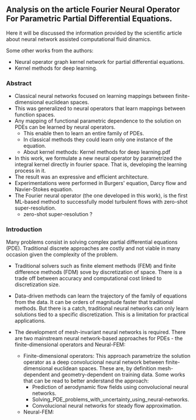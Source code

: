 ## Analysis on the article **Fourier Neural Operator For Parametric Partial Differential Equations**.
Here it will be discussed the information provided by the scientific article about neural network assisted computational fluid dinamics.

Some other works from the authors:
- Neural operator graph kernel network for partial differential equations.
- Kernel methods for deep learning.

### Abstract
- Classical neural networks focused on learning mappings between finite-dimensional euclidean spaces.
- This was generalized to neural operators that learn mappings between function spaces.
- Any mapping of functional parametric dependence to the solution on PDEs can be learned by neural operators.
    - This enable then to learn an entire family of PDEs.
    - In classical methods they could learn only one instance of the equation.
	- About kernel methods: Kernel methods for deep learning.pdf
- In this work, we formulate a new neural operator by parametrized the integral kernel directly in fourier space. That is, developing the learning process in it.
- The result was an expressive and efficient architecture.
- Experimentations were performed in Burgers' equation, Darcy flow and Navier-Stokes equation.
- The Fourier neural operator (the one developed in this work), is the first ML-based method to successfully model turbulent flows with zero-shot super-resolution.
    - zero-shot super-resolution ?

### Introduction
Many problems consist in solving complex partial differential equations (PDE). Traditional discrete approaches are costly and not viable in many occasion given the complexity of the problem.

- Traditional solvers such as finite element methods (FEM) and finite difference methods (FDM) sove by discretization of space. There is a trade off between accuracy and computational cost linked to discretization size.

- Data-driven methods can learn the trajectory of the family of equations from the data. It can be orders of magnitude faster that traditional methods. But there is a catch, traditional neural networks can only learn solutions tied to a specific discretization. This is a limitation for practical applications.

- The development of mesh-invariant neural networks is required. There are two mainstream neural network-based approaches for PDEs - the finite-dimensional operators and Neural-FEM:
	- Finite-dimensional operators: This approach parametrize the solution operator as a deep convolucional neural network between finite-dimensional euclidean spaces. These are, by definition mesh-dependent and geometry-dependent on training data. Some works that can be read to better anderstand the approach:
		- Prediction of aerodynamic flow fields using convolucional neural networks.
		- Solving_PDE_problems_with_uncertainty_using_neural-networks.
		- Convolucional neural networks for steady flow approximation.
	- Neural-FEM:


